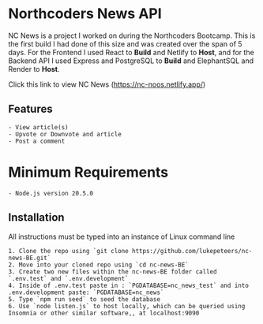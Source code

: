 # Northcoders News API

NC News is a project I worked on during the Northcoders Bootcamp. This is the first build I had done of this size and was created over the span of 5 days. For the Frontend I used React to **Build** and Netlify to **Host**, and for the Backend API I used Express and PostgreSQL to **Build** and ElephantSQL and Render to **Host**.

Click this link to view NC News
(https://nc-noos.netlify.app/)

## Features
    - View article(s)
    - Upvote or Downvote and article
    - Post a comment

# Minimum Requirements
    - Node.js version 20.5.0

## Installation
All instructions must be typed into an instance of Linux command line

    1. Clone the repo using `git clone https://github.com/lukepeteers/nc-news-BE.git`
    2. Move into your cloned repo using `cd nc-news-BE`
    3. Create two new files within the nc-news-BE folder called `.env.test` and `.env.development`
    4. Inside of .env.test paste in : `PGDATABASE=nc_news_test` and into .env.development paste: `PGDATABASE=nc_news`
    5. Type `npm run seed` to seed the database
    6. Use `node listen.js` to host locally, which can be queried using Insomnia or other similar software,, at localhost:9090
